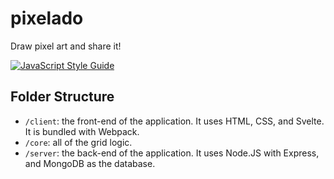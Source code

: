 # pixelado
Draw pixel art and share it!

[![JavaScript Style Guide](https://img.shields.io/badge/code_style-standard-brightgreen.svg)](https://standardjs.com)

## Folder Structure
- `/client`: the front-end of the application. It uses HTML, CSS, and Svelte. It is bundled with Webpack.
- `/core`: all of the grid logic.
- `/server`: the back-end of the application. It uses Node.JS with Express, and MongoDB as the database.
